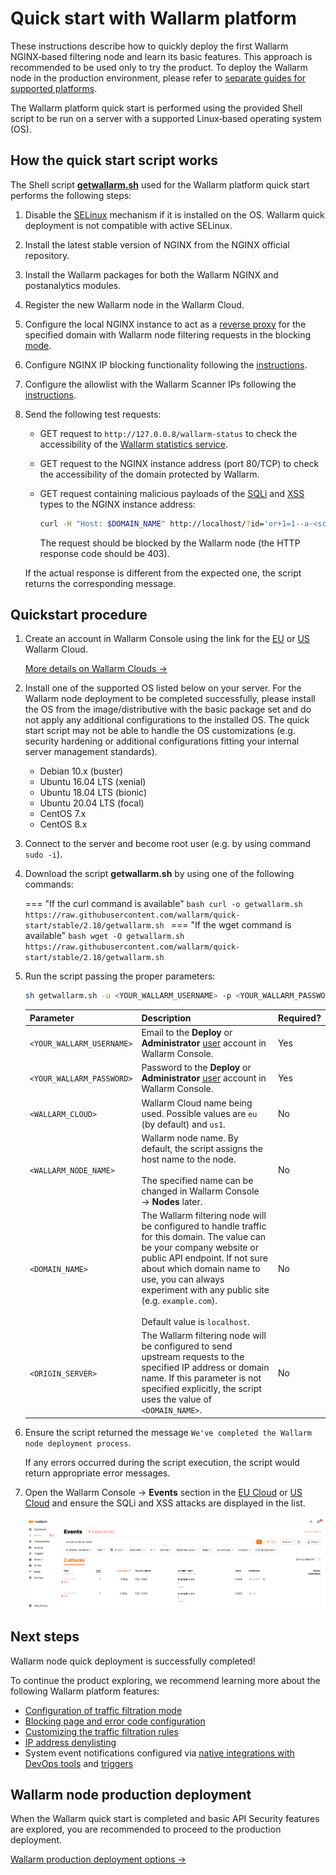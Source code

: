 # Quick start with Wallarm platform

These instructions describe how to quickly deploy the first Wallarm NGINX‑based filtering node and learn its basic features. This approach is recommended to be used only to try the product. To deploy the Wallarm node in the production environment, please refer to [separate guides for supported platforms](admin-en/supported-platforms.md).

The Wallarm platform quick start is performed using the provided Shell script to be run on a server with a supported Linux‑based operating system (OS).

## How the quick start script works

The Shell script [**getwallarm.sh**](https://github.com/wallarm/quick-start/blob/stable/2.18/getwallarm.sh) used for the Wallarm platform quick start performs the following steps:

1. Disable the [SELinux](https://www.redhat.com/en/topics/linux/what-is-selinux) mechanism if it is installed on the OS. Wallarm quick deployment is not compatible with active SELinux.
2. Install the latest stable version of NGINX from the NGINX official repository.
3. Install the Wallarm packages for both the Wallarm NGINX and postanalytics modules.
4. Register the new Wallarm node in the Wallarm Cloud.
5. Configure the local NGINX instance to act as a [reverse proxy](https://docs.nginx.com/nginx/admin-guide/web-server/reverse-proxy/) for the specified domain with Wallarm node filtering requests in the blocking [mode](admin-en/configure-wallarm-mode.md).
6. Configure NGINX IP blocking functionality following the [instructions](admin-en/configure-ip-blocking-nginx-en.md).
7. Configure the allowlist with the Wallarm Scanner IPs following the [instructions](admin-en/scanner-ips-allowlisting.md).
8. Send the following test requests:

    * GET request to `http://127.0.0.8/wallarm-status` to check the accessibility of the [Wallarm statistics service](admin-en/configure-statistics-service.md).
    * GET request to the NGINX instance address (port 80/TCP) to check the accessibility of the domain protected by Wallarm.
    * GET request containing malicious payloads of the [SQLi](attacks-vulns-list.md#sql-injection) and [XSS](attacks-vulns-list.md#crosssite-scripting-xss) types to the NGINX instance address:

        ```bash
        curl -H "Host: $DOMAIN_NAME" http://localhost/?id='or+1=1--a-<script>prompt(1)</script>'
        ```

        The request should be blocked by the Wallarm node (the HTTP response code should be 403).

    If the actual response is different from the expected one, the script returns the corresponding message.

## Quickstart procedure

1. Create an account in Wallarm Console using the link for the [EU](https://my.wallarm.com/signup) or [US](https://us1.my.wallarm.com/signup) Wallarm Cloud.

    [More details on Wallarm Clouds →](about-wallarm/overview.md#cloud)
2. Install one of the supported OS listed below on your server. For the Wallarm node deployment to be completed successfully, please install the OS from the image/distributive with the basic package set and do not apply any additional configurations to the installed OS. The quick start script may not be able to handle the OS customizations (e.g. security hardening or additional configurations fitting your internal server management standards).

    * Debian 10.x (buster)
    * Ubuntu 16.04 LTS (xenial)
    * Ubuntu 18.04 LTS (bionic)
    * Ubuntu 20.04 LTS (focal)
    * CentOS 7.x
    * CentOS 8.x
3. Connect to the server and become root user (e.g. by using command `sudo -i`).
4. Download the script **getwallarm.sh** by using one of the following commands:

    === "If the curl command is available"
        ```bash
        curl -o getwallarm.sh https://raw.githubusercontent.com/wallarm/quick-start/stable/2.18/getwallarm.sh
        ```
    === "If the wget command is available"
        ```bash
        wget -O getwallarm.sh https://raw.githubusercontent.com/wallarm/quick-start/stable/2.18/getwallarm.sh
        ```
5. Run the script passing the proper parameters:

    ```bash
    sh getwallarm.sh -u <YOUR_WALLARM_USERNAME> -p <YOUR_WALLARM_PASSWORD> -S <WALLARM_CLOUD> -n <WALLARM_NODE_NAME> -d <DOMAIN_NAME> -o <ORIGIN_SERVER>
    ```

    | Parameter | Description | Required? |
    | --------- | ----------- | --------- |
    | `<YOUR_WALLARM_USERNAME>` | Email to the **Deploy** or **Administrator** [user](user-guides/settings/users.md) account in Wallarm Console. | Yes	
    | `<YOUR_WALLARM_PASSWORD>` | Password to the **Deploy** or **Administrator** [user](user-guides/settings/users.md) account in Wallarm Console. | Yes
    | `<WALLARM_CLOUD>` | Wallarm Cloud name being used. Possible values are `eu` (by default) and `us1`. | No
    | `<WALLARM_NODE_NAME>` | Wallarm node name. By default, the script assigns the host name to the node.<br><br>The specified name can be changed in Wallarm Console → **Nodes** later. | No
    | `<DOMAIN_NAME>` | The Wallarm filtering node will be configured to handle traffic for this domain. The value can be your company website or public API endpoint. If not sure about which domain name to use, you can always experiment with any public site (e.g. `example.com`).<br><br>Default value is `localhost`. | No
    | `<ORIGIN_SERVER>` | The Wallarm filtering node will be configured to send upstream requests to the specified IP address or domain name. If this parameter is not specified explicitly, the script uses the value of `<DOMAIN_NAME>`. | No
6. Ensure the script returned the message `We've completed the Wallarm node deployment process`.

    If any errors occurred during the script execution, the script would return appropriate error messages.
7. Open the Wallarm Console → **Events** section in the [EU Cloud](https://my.wallarm.com/search) or [US Cloud](https://us1.my.wallarm.com/search) and ensure the SQLi and XSS attacks are displayed in the list.
    
    ![!Attacks in the interface](images/admin-guides/test-attacks-quickstart-sqli-xss.png)

## Next steps

Wallarm node quick deployment is successfully completed!

To continue the product exploring, we recommend learning more about the following Wallarm platform features:

* [Configuration of traffic filtration mode](admin-en/configure-wallarm-mode.md)
* [Blocking page and error code configuration](admin-en/configuration-guides/configure-block-page-and-code.md)
* [Customizing the traffic filtration rules](user-guides/rules/intro.md)
* [IP address denylisting](user-guides/denylist.md)
* System event notifications configured via [native integrations with DevOps tools](user-guides/settings/integrations/integrations-intro.md) and [triggers](user-guides/triggers/triggers.md)

## Wallarm node production deployment

When the Wallarm quick start is completed and basic API Security features are explored, you are recommended to proceed to the production deployment.

[Wallarm production deployment options →](admin-en/supported-platforms.md)
